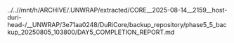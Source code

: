 ../..//mnt/h/ARCHIVE/.UNWRAP/extracted/CORE__2025-08-14__2159__host-duri-head-/__UNWRAP/3e71aa0248/DuRiCore/backup_repository/phase5_5_backup_20250805_103800/DAY5_COMPLETION_REPORT.md